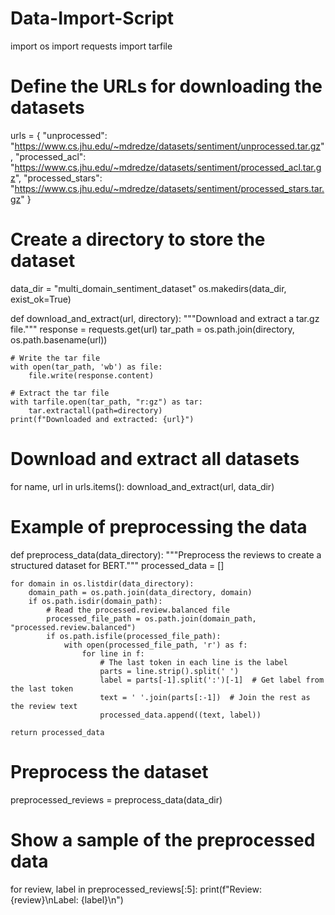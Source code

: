 # Data-Import-Script
import os
import requests
import tarfile

# Define the URLs for downloading the datasets
urls = {
    "unprocessed": "https://www.cs.jhu.edu/~mdredze/datasets/sentiment/unprocessed.tar.gz",
    "processed_acl": "https://www.cs.jhu.edu/~mdredze/datasets/sentiment/processed_acl.tar.gz",
    "processed_stars": "https://www.cs.jhu.edu/~mdredze/datasets/sentiment/processed_stars.tar.gz"
}

# Create a directory to store the dataset
data_dir = "multi_domain_sentiment_dataset"
os.makedirs(data_dir, exist_ok=True)

def download_and_extract(url, directory):
    """Download and extract a tar.gz file."""
    response = requests.get(url)
    tar_path = os.path.join(directory, os.path.basename(url))

    # Write the tar file
    with open(tar_path, 'wb') as file:
        file.write(response.content)

    # Extract the tar file
    with tarfile.open(tar_path, "r:gz") as tar:
        tar.extractall(path=directory)
    print(f"Downloaded and extracted: {url}")

# Download and extract all datasets
for name, url in urls.items():
    download_and_extract(url, data_dir)

# Example of preprocessing the data
def preprocess_data(data_directory):
    """Preprocess the reviews to create a structured dataset for BERT."""
    processed_data = []
    
    for domain in os.listdir(data_directory):
        domain_path = os.path.join(data_directory, domain)
        if os.path.isdir(domain_path):
            # Read the processed.review.balanced file
            processed_file_path = os.path.join(domain_path, "processed.review.balanced")
            if os.path.isfile(processed_file_path):
                with open(processed_file_path, 'r') as f:
                    for line in f:
                        # The last token in each line is the label
                        parts = line.strip().split(' ')
                        label = parts[-1].split(':')[-1]  # Get label from the last token
                        text = ' '.join(parts[:-1])  # Join the rest as the review text
                        processed_data.append((text, label))

    return processed_data

# Preprocess the dataset
preprocessed_reviews = preprocess_data(data_dir)

# Show a sample of the preprocessed data
for review, label in preprocessed_reviews[:5]:
    print(f"Review: {review}\nLabel: {label}\n")
